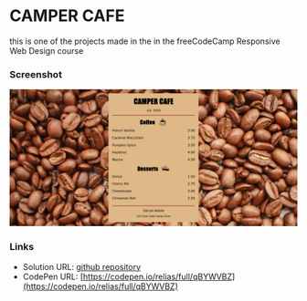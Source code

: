 # CAMPER CAFE

this is one of the projects made in the in the freeCodeCamp Responsive Web Design course

### Screenshot

![](./screenshot.png)

### Links

- Solution URL: [github repository](https://github.com/RafisElias/camper-cafe)
- CodePen URL: [https://codepen.io/relias/full/qBYWVBZ](https://codepen.io/relias/full/qBYWVBZ)
